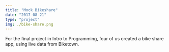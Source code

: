 ```yaml
---
title: "Mock Bikeshare"
date: "2017-08-21"
type: "project"
img: ./bike-share.png
---
```


For the final project in Intro to Programming, four of us created a bike share app, using live data from Biketown. 